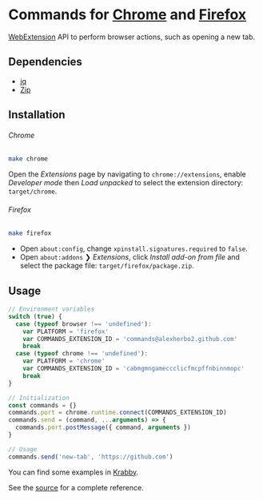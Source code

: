 # Commands for [Chrome] and [Firefox]

[Chrome]: https://google.com/chrome/
[Firefox]: https://mozilla.org/firefox/

[WebExtension] API to perform browser actions, such as opening a new tab.

[WebExtension]: https://developer.mozilla.org/en-US/docs/Mozilla/Add-ons/WebExtensions

## Dependencies

- [jq]
- [Zip]

[jq]: https://stedolan.github.io/jq/
[Zip]: http://infozip.sourceforge.net/Zip.html

## Installation

###### Chrome

``` sh
make chrome
```

Open the _Extensions_ page by navigating to `chrome://extensions`, enable _Developer mode_ then _Load unpacked_ to select the extension directory: `target/chrome`.

###### Firefox

``` sh
make firefox
```

- Open `about:config`, change `xpinstall.signatures.required` to `false`.
- Open `about:addons` ❯ _Extensions_, click _Install add-on from file_ and select the package file: `target/firefox/package.zip`.

## Usage

``` javascript
// Environment variables
switch (true) {
  case (typeof browser !== 'undefined'):
    var PLATFORM = 'firefox'
    var COMMANDS_EXTENSION_ID = 'commands@alexherbo2.github.com'
    break
  case (typeof chrome !== 'undefined'):
    var PLATFORM = 'chrome'
    var COMMANDS_EXTENSION_ID = 'cabmgmngameccclicfmcpffnbinnmopc'
    break
}

// Initialization
const commands = {}
commands.port = chrome.runtime.connect(COMMANDS_EXTENSION_ID)
commands.send = (command, ...arguments) => {
  commands.port.postMessage({ command, arguments })
}

// Usage
commands.send('new-tab', 'https://github.com')
```

You can find some examples in [Krabby].

[Krabby]: https://krabby.netlify.app

See the [source](src) for a complete reference.
